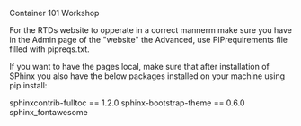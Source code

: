 Container 101 Workshop



For the RTDs website to opperate in a correct mannerm make sure you have in the Admin page of the "website" the Advanced, use PIPrequirements file filled with pipreqs.txt.

If you want to have the pages local, make sure that after installation of SPhinx you also have the below packages installed on your machine using pip install:

sphinxcontrib-fulltoc == 1.2.0
sphinx-bootstrap-theme == 0.6.0
sphinx_fontawesome
